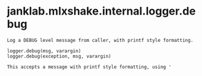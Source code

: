 # janklab.mlxshake.internal.logger.debug

```text
Log a DEBUG level message from caller, with printf style formatting.

logger.debug(msg, varargin)
logger.debug(exception, msg, varargin)

This accepts a message with printf style formatting, using '
```

